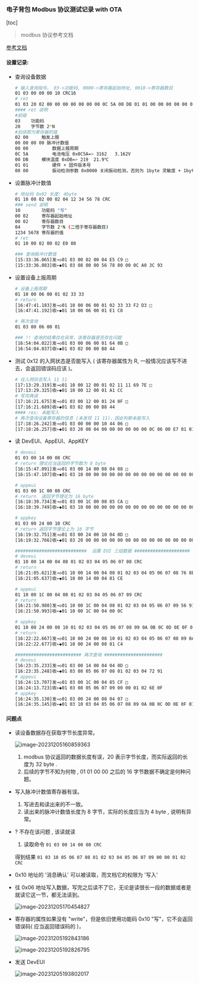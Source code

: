 ### 电子背包 Modbus 协议测试记录 with OTA

[toc]

> modbus 协议参考文档

[参考文档](https://blog.csdn.net/qq_21805743/article/details/120560226)

#### 设置记录:

- 查询设备数据

  ```bash
  # 输入查询指令。 03->功能码, 0000->寄存器起始地址, 0010->寄存器数目
  01 03 00 00 00 10 CRC16
  # ret
  01 03 20 02 00 00 00 00 00 00 00 0C 5A 00 DB 01 01 00 00 00 00 00 00 00 00 00 00 00 00 01 02 01 02 01 02 20 0A 
  #### ret 说明
  #前缀
  03	功能码
  20	字节数 2*N
  #后续即为寄存器的值
  02 00		触发上报
  00 00 00 00 脉冲计数值
  00 00 		数据上报周期
  0C 5A 		电池电压 0x0C5A=> 3162   3.162V
  00 DB		模块温度 0xDB=> 219  21.9℃
  01 01 		硬件 + 固件版本号
  00 00 		振动检测参数 0x0000 关闭振动检测，否则为 1byte 灵敏度 + 1byte 检测周期
  
  
  ```

- 设置脉冲计数值

  ```bash
  # 地址码 0x02 长度: 4byte
  01 10 00 02 00 02 04 12 34 56 78 CRC
  ### send 说明
  10		功能码 "写"
  00 02 	寄存器起始地址
  00 02 	寄存器数目
  04		字节数 2*N (二倍于寄存器数目)
  1234 5678 寄存器的值
  # ret 
  01 10 00 02 00 02 E0 08
  
  ### 查询脉冲计数值
  [15:33:36.065]发→◇01 03 00 02 00 04 E5 C9 □
  [15:33:36.083]收←◆01 03 08 00 00 56 78 00 00 0C A0 3C 93 
  
  
  ```

- 设置设备上报周期

  ```bash
  # 设备上报周期
  01 10 00 06 00 01 02 33 33
  # return
  [16:47:41.183]发→◇01 10 00 06 00 01 02 33 33 F2 D3 □
  [16:47:41.192]收←◆01 10 00 06 00 01 E1 C8 
  
  # 再次查询
  01 03 00 06 00 01
  
  ### !! 查询的结果存在异常，该寄存器是否存在问题
  [16:54:04.022]发→◇01 03 00 06 00 01 64 0B □
  [16:54:04.037]收←◆01 03 02 00 00 B8 44 
  ```

- 测试 0x12 的入网状态是否能写入 ( 该寄存器属性为 R, 一般情况应该写不进去，会返回错误码应该 )。

  ```bash
  # 往入网状态写入 11 11
  [17:13:29.319]发→◇01 10 00 12 00 01 02 11 11 69 7E □
  [17:13:29.325]收←◆01 10 00 12 00 01 A1 CC 
  # 写完再读
  [17:16:21.675]发→◇01 03 00 12 00 01 24 0F □
  [17:16:21.689]收←◆01 03 02 00 00 B8 44 
  #### res: 未能写入
  # 再次查询设备寄存器的信息 (未发现 11 11)，因此判断未能写入
  [17:18:26.242]发→◇01 03 00 00 00 10 44 06 □
  [17:18:26.257]收←◆01 03 20 00 04 00 00 00 00 00 00 0C 86 00 E7 01 01 00 00 00 00 00 00 07 09 00 00 01 02 03 04 05 06 07 08 2E 0C 
  ```

  

- 读 DevEUI、AppEUI、AppKEY

  ```bash
  # deveui
  01 03 00 14 00 08 CRC
  # return 理论应当返回的字节数为 8 byte
  [16:15:47.091]发→◇01 03 00 14 00 08 04 08 □
  [16:15:47.107]收←◆01 03 10 00 00 00 00 00 00 00 00 00 00 00 00 00 00 00 00 E4 59 
  
  # appeui
  01 03 00 1C 00 08 CRC
  # return  返回字节理论为 16 byte
  [16:18:39.734]发→◇01 03 00 1C 00 08 85 CA □
  [16:18:39.749]收←◆01 03 10 00 00 00 00 00 00 00 00 00 00 00 00 00 00 00 00 E4 59 
  
  # appkey
  01 03 00 24 00 10 CRC
  # return 返回字节理论上为 16 字节
  [16:19:32.751]发→◇01 03 00 24 00 10 04 0D □
  [16:19:32.766]收←◆01 03 20 00 00 00 00 00 00 00 00 00 00 00 00 00 00 00 00 00 01 54 58 23 28 00 00 00 00 00 00 00 00 00 00 DD ED
  
  ###########################  设置 EUI 三组数据 #####################
  # deveui
  01 10 00 14 00 04 08 01 02 03 04 05 06 07 08 CRC
  # return
  [16:21:05.621]发→◇01 10 00 14 00 04 08 01 02 03 04 05 06 07 08 76 8E □
  [16:21:05.637]收←◆01 10 00 14 00 04 81 CE 
  
  # appeui
  01 10 00 1C 00 04 08 01 02 03 04 05 06 07 09 CRC
  # return
  [16:21:50.980]发→◇01 10 00 1C 00 04 08 01 02 03 04 05 06 07 09 56 91 □
  [16:21:50.993]收←◆01 10 00 1C 00 04 00 0C 
  
  # appkey
  01 10 00 24 00 08 10 01 02 03 04 05 06 07 08 09 0A 0B 0C 0D 0E 0F 01 CRC
  # return
  [16:22:22.667]发→◇01 10 00 24 00 08 10 01 02 03 04 05 06 07 08 09 0A 0B 0C 0D 0E 0F 01 39 E9 □
  [16:22:22.677]收←◆01 10 00 24 00 08 81 C4 
  
  ######################### 再次查询 ######################
  # deveui
  [16:23:35.233]发→◇01 03 00 14 00 04 04 0D □
  [16:23:35.248]收←◆01 03 08 05 06 07 08 01 02 03 04 72 91 
  # appeui
  [16:24:13.707]发→◇01 03 00 1C 00 04 85 CF □
  [16:24:13.723]收←◆01 03 08 05 06 07 09 00 00 01 02 6E 0F 
  # appkey
  [16:24:35.130]发→◇01 03 00 24 00 08 04 07 □
  [16:24:35.145]收←◆01 03 10 03 04 05 06 07 08 09 0A 0B 0C 0D 0E 0F 01 00 00 6A F7 
  
  ```

  

#### 问题点

- 读设备数据存在获取字节长度异常。

  ![image-20231205160859363](https://dearliao.oss-cn-shenzhen.aliyuncs.com/Note/picture/202404081000911.png)

  1. modbus 协议返回的数据长度有误，20 表示字节长度，而实际返回的长度为 32 byte .
  2. 后续的字节不知为何物 , 01 01 00 00 之后的 16 字节数据不确定是何种问题。

- 写入脉冲计数值寄存器有误。

  1. 写进去和读出来的不一致。
  2. 读出来的脉冲计数值长度为 8 字节，实际的长度应当为 4 byte , 说明有异常。

- ? 不存在该问题 , 该读就读

  1.  读取命令 `01 03 00 14 00 08 CRC` 

     得到结果  `01 03 10 05 06 07 08 01 02 03 04 05 06 07 09 00 00 01 02 CRC`

     

- 0x10 地址的 '消息确认' 可以被读取，而文档它的权限为 '写入'



- 往 0x06 地址写入数据，写完之后读不了它，无论是读很长一段的数据或者是就读它这一节，都无法读到。

  ![image-20231205170454827](https://dearliao.oss-cn-shenzhen.aliyuncs.com/Note/picture/202404081000912.png)

  

- 寄存器的属性如果没有 "write"，但是依旧使用功能码 0x10 "写"，它不会返回错误码( 应当返回错误码的 )，

  ![image-20231205192843186](https://dearliao.oss-cn-shenzhen.aliyuncs.com/Note/picture/202404081000913.png)

  ![image-20231205192826795](https://dearliao.oss-cn-shenzhen.aliyuncs.com/Note/picture/202404081000914.png)

- 发送 DevEUI

  ![image-20231205193802017](https://dearliao.oss-cn-shenzhen.aliyuncs.com/Note/picture/202404081000915.png)










